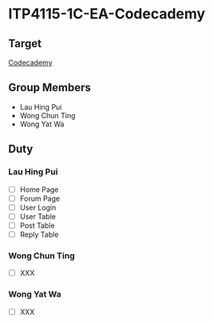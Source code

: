 # ITP4115-1C-EA-Codecademy

## Target
[Codecademy](https://www.codecademy.com/)

## Group Members
- Lau Hing Pui
- Wong Chun Ting 
- Wong Yat Wa

## Duty

### Lau Hing Pui
- [ ] Home Page
- [ ] Forum Page
- [ ] User Login
- [ ] User Table
- [ ] Post Table
- [ ] Reply Table

### Wong Chun Ting 
- [ ] XXX


### Wong Yat Wa
- [ ] XXX
